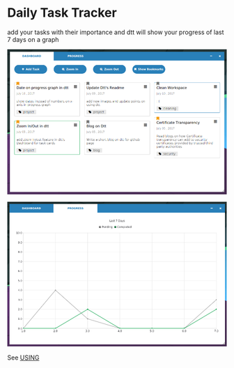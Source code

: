 # Daily Task Tracker
add your tasks with their importance and dtt will show your progress of last 7 days on a graph

![DASHBOARD](images/dashboard.png)

![PROGRESS](images/progressgraph.png)

See [USING](Using.md)
